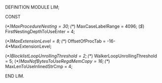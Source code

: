 DEFINITION MODULE LIM;

CONST 

(*$*)
   MaxProcedureNesting             = 30;
(*$*)
   MaxCaseLabelRange               = 4096;
(*$*)
   FirstNestingDepthToUseEnter     = 4;

(*$*)
   MaxExtensionLevel               = 8;
(*$*)
   OffsetOfProcTab                 = -16-4*MaxExtensionLevel;

(*$*)
   BlocklistLoopUnrollingThreshold = 2;
(*$*)
   WalkerLoopUnrollingThreshold    = 5;
(*$*)
   MaxNofBytesToUseRegdMemCopy     = 16;
(*$*)
   MaxLenToUseInlinedStrCmp        = 4;
   
END LIM.
